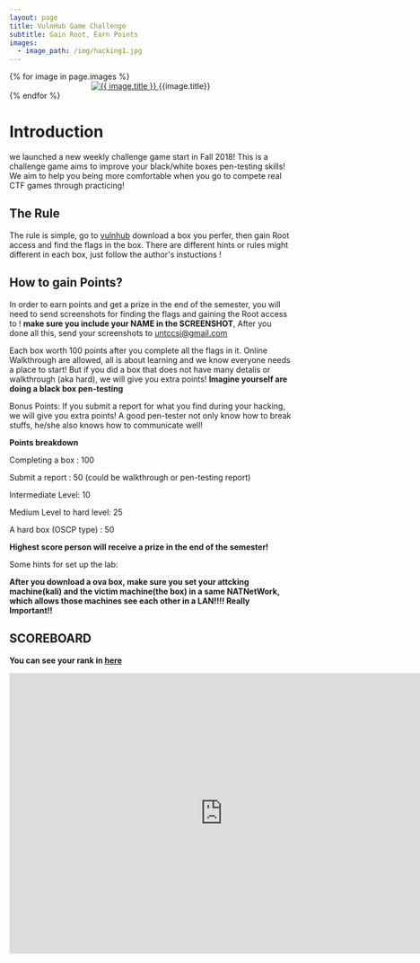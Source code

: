 ```yaml
---
layout: page
title: VulnHub Game Challenge
subtitle: Gain Root, Earn Points
images:
  - image_path: /img/hacking1.jpg
---
```



<div class="photo-gallery">
  {% for image in page.images %}
  <li style="list-style-type:none">
    <center>
      <a href="{{image.link}}">
        <img src="{{ image.image_path }}" alt="{{ image.title }}">
      </a>
      {{image.title}}
    </center>
  </li>
  {% endfor %}
</div>


# Introduction

we launched a new weekly challenge game start in Fall 2018! This is a challenge game aims to improve your black/white boxes pen-testing skills! We aim to help you being more comfortable when you go to compete real CTF games through practicing!

## The Rule

The rule is simple, go to [vulnhub](https://www.vulnhub.com/) download a box you perfer, then gain Root access and find the flags in the box. There are different hints or rules might different in each box, just follow the author's instuctions !

## How to gain Points?

In order to earn points and get a prize in the end of the semester, you will need to send screenshots for finding the flags and gaining the Root access to ! **make sure you include your NAME in the SCREENSHOT**, After you done all this, send your screenshots to untccsi@gmail.com

Each box worth 100 points after you complete all the flags in it. Online Walkthrough are allowed, all is about learning and we know everyone needs a place to start! But if you did a box that does not have many detalis or walkthrough (aka hard), we will give you extra points! **Imagine yourself are doing a black box pen-testing**

Bonus Points:
If you submit a report for what you find during your hacking, we will give you extra points! A good pen-tester not only know how to break stuffs, he/she also knows how to communicate well!

**Points breakdown**

Completing a box : 100

Submit a report : 50 (could be walkthrough or pen-testing report)

Intermediate Level: 10

Medium Level to hard level: 25

A hard box (OSCP type) : 50

**Highest score person will receive a prize in the end of the semester!**

Some hints for set up the lab:

**After you download a ova box, make sure you set your attcking machine(kali) and the victim machine(the box) in a same NATNetWork, which allows those machines see each other in a LAN!!!! Really Important!!**

## SCOREBOARD

**You can see your rank in [here](https://scoreboard.untcybersecurity.com/)**


<div class="responsive-wrap">
  <iframe src="https://docs.google.com/forms/d/e/1FAIpQLScz7PcUEUZQLt8OiHT0TluGy8vq3DiUyQV6uje2ge9GY_TK0Q/viewform?embedded=true" width="760" height="500" frameborder="0" scrolling="yes">Loading...</iframe>
</div>
